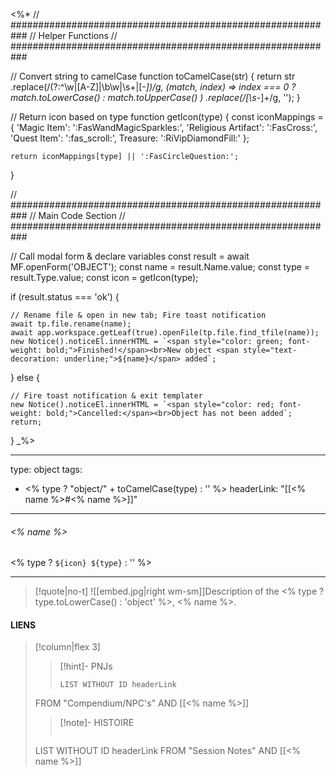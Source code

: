 <%*
// ###########################################################
//                        Helper Functions
// ###########################################################

// Convert string to camelCase
function toCamelCase(str) {
  return str
    .replace(/(?:^\w|[A-Z]|\b\w|\s+|[-_])/g, (match, index) =>
      index === 0 ? match.toLowerCase() : match.toUpperCase()
    )
    .replace(/[\s-_]+/g, '');
}

// Return icon based on type
function getIcon(type) {
    const iconMappings = {
        'Magic Item': ':FasWandMagicSparkles:',
        'Religious Artifact': ':FasCross:',
        'Quest Item': ':fas_scroll:',
        Treasure: ':RiVipDiamondFill:'
    };

    return iconMappings[type] || ':FasCircleQuestion:';
}

// ###########################################################
//                        Main Code Section
// ###########################################################

// Call modal form & declare variables
const result = await MF.openForm('OBJECT');
const name = result.Name.value;
const type = result.Type.value;
const icon = getIcon(type);

if (result.status === 'ok') {

    // Rename file & open in new tab; Fire toast notification
    await tp.file.rename(name);
    await app.workspace.getLeaf(true).openFile(tp.file.find_tfile(name));
    new Notice().noticeEl.innerHTML = `<span style="color: green; font-weight: bold;">Finished!</span><br>New object <span style="text-decoration: underline;">${name}</span> added`;

} else {

    // Fire toast notification & exit templater
    new Notice().noticeEl.innerHTML = `<span style="color: red; font-weight: bold;">Cancelled:</span><br>Object has not been added`;
    return;
}
_%>

---
type: object
tags:
 - <% type ? "object/" + toCamelCase(type) : '' %>
headerLink: "[[<% name %>#<% name %>]]"
---

###### <% name %>
<span class="sub2"><% type ? `${icon} ${type}` : '' %></span>
___

> [!quote|no-t]
>![[embed.jpg|right wm-sm]]Description of the  <% type ? type.toLowerCase() : 'object' %>, <% name %>.
<span class="clearfix"></span>

#### LIENS
> [!column|flex 3]
>>[!hint]- PNJs
>>```dataview
>>LIST WITHOUT ID headerLink
>FROM "Compendium/NPC's" AND [[<% name %>]]
>
>>[!note]- HISTOIRE
>>```dataview
>LIST WITHOUT ID headerLink
>FROM "Session Notes" AND [[<% name %>]]